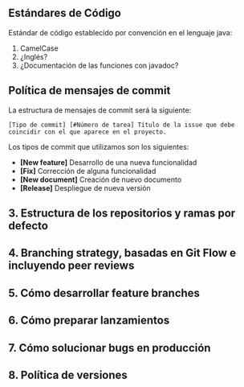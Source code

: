 ## Estándares de Código
Estándar de código establecido por convención en el lenguaje java:

1. CamelCase
2. ¿Inglés?
3. ¿Documentación de las funciones con javadoc?

## Política de mensajes de commit
La estructura de mensajes de commit será la siguiente:
```
[Tipo de commit] [#Número de tarea] Título de la issue que debe coincidir con el que aparece en el proyecto.
```
Los tipos de commit que utilizamos son los siguientes:

 - **[New feature]** Desarrollo de una  nueva funcionalidad
 - **[Fix]** Corrección de alguna funcionalidad
 - **[New document]** Creación de nuevo documento
 - **[Release]** Despliegue de nueva versión
## 3. Estructura de los repositorios y ramas por defecto
## 4. Branching strategy, basadas en Git Flow e incluyendo peer reviews
## 5. Cómo desarrollar feature branches
## 6. Cómo preparar lanzamientos
## 7. Cómo solucionar bugs en producción
## 8. Política de versiones
